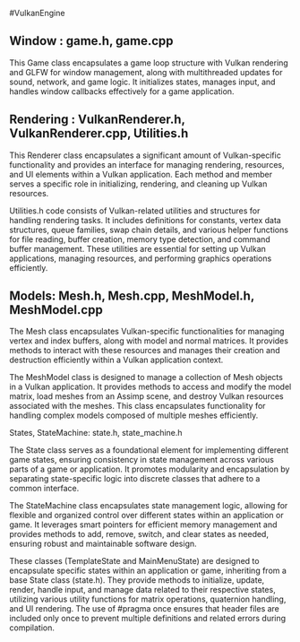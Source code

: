 #VulkanEngine

Window : game.h, game.cpp
------------
This Game class encapsulates a game loop structure with Vulkan rendering and GLFW for window management, along with multithreaded updates for sound, network, and game logic. It initializes states, manages input, and handles window callbacks effectively for a game application.

Rendering : VulkanRenderer.h, VulkanRenderer.cpp, Utilities.h
---------------
This Renderer class encapsulates a significant amount of Vulkan-specific functionality and provides an interface for managing rendering, resources, and UI elements within a Vulkan application. Each method and member serves a specific role in initializing, rendering, and cleaning up Vulkan resources.

Utilities.h code consists of Vulkan-related utilities and structures for handling rendering tasks. It includes definitions for constants, vertex data structures, queue families, swap chain details, and various helper functions for file reading, buffer creation, memory type detection, and command buffer management. These utilities are essential for setting up Vulkan applications, managing resources, and performing graphics operations efficiently.

Models: Mesh.h, Mesh.cpp, MeshModel.h, MeshModel.cpp
-----------
The Mesh class encapsulates Vulkan-specific functionalities for managing vertex and index buffers, along with model and normal matrices. It provides methods to interact with these resources and manages their creation and destruction efficiently within a Vulkan application context.

The MeshModel class is designed to manage a collection of Mesh objects in a Vulkan application. It provides methods to access and modify the model matrix, load meshes from an Assimp scene, and destroy Vulkan resources associated with the meshes. This class encapsulates functionality for handling complex models composed of multiple meshes efficiently.

States, StateMachine: state.h, state_machine.h

The State class serves as a foundational element for implementing different game states, ensuring consistency in state management across various parts of a game or application. It promotes modularity and encapsulation by separating state-specific logic into discrete classes that adhere to a common interface.

The StateMachine class encapsulates state management logic, allowing for flexible and organized control over different states within an application or game. It leverages smart pointers for efficient memory management and provides methods to add, remove, switch, and clear states as needed, ensuring robust and maintainable software design.

These classes (TemplateState and MainMenuState) are designed to encapsulate specific states within an application or game, inheriting from a base State class (state.h). They provide methods to initialize, update, render, handle input, and manage data related to their respective states, utilizing various utility functions for matrix operations, quaternion handling, and UI rendering. The use of #pragma once ensures that header files are included only once to prevent multiple definitions and related errors during compilation.


